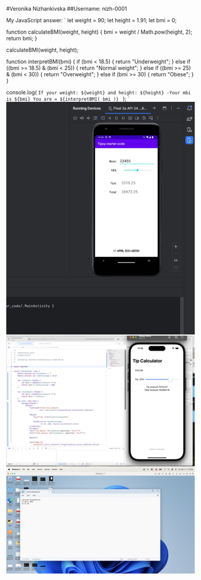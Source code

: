#Veronika Nizhankivska
##Username: nizh-0001

My JavaScript answer:
`
let weight = 90;
let height = 1.91;
let bmi = 0;

function calculateBMI(weight, height) {
bmi = weight / Math.pow(height, 2);
return bmi;
}

calculateBMI(weight, height);

function interpretBMI(bmi) {
if (bmi < 18.5) {
return "Underweight";
} else if ((bmi >= 18.5) & (bmi < 25)) {
return "Normal weight";
} else if ((bmi >= 25) & (bmi < 30)) {
return "Overweight";
} else if (bmi >= 30) {
return "Obese";
}
}

console.log(
`If your weight: ${weight} and height: ${height} -Your mbi is ${bmi} You are = ${interpretBMI(
    bmi
  )} `
);
`
![Answer3](./AndroidApp.jpg)
![Answer4](./iOS.jpg)
![Answer5](./Paralles.jpg)
